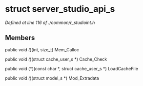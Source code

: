 # struct server_studio_api_s

*Defined at line 116 of ./common/r_studioint.h*

## Members

public void *(*)(int, size_t) Mem_Calloc

public void *(*)(struct cache_user_s *) Cache_Check

public void (*)(const char *, struct cache_user_s *) LoadCacheFile

public void *(*)(struct model_s *) Mod_Extradata



